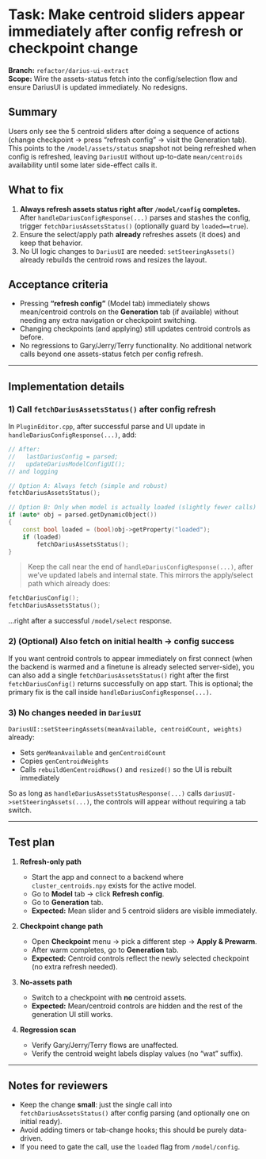 # Task: Make centroid sliders appear immediately after config refresh or checkpoint change

**Branch:** `refactor/darius-ui-extract`  
**Scope:** Wire the assets-status fetch into the config/selection flow and ensure DariusUI is updated immediately. No redesigns.

## Summary
Users only see the 5 centroid sliders after doing a sequence of actions (change checkpoint → press “refresh config” → visit the Generation tab). This points to the `/model/assets/status` snapshot not being refreshed when config is refreshed, leaving `DariusUI` without up-to-date `mean/centroids` availability until some later side-effect calls it.

## What to fix
1. **Always refresh assets status right after `/model/config` completes.**  
   After `handleDariusConfigResponse(...)` parses and stashes the config, trigger `fetchDariusAssetsStatus()` (optionally guard by `loaded==true`).
2. Ensure the select/apply path **already** refreshes assets (it does) and keep that behavior.
3. No UI logic changes to `DariusUI` are needed: `setSteeringAssets()` already rebuilds the centroid rows and resizes the layout.

## Acceptance criteria
- Pressing **“refresh config”** (Model tab) immediately shows mean/centroid controls on the **Generation** tab (if available) without needing any extra navigation or checkpoint switching.
- Changing checkpoints (and applying) still updates centroid controls as before.
- No regressions to Gary/Jerry/Terry functionality. No additional network calls beyond one assets-status fetch per config refresh.

---

## Implementation details

### 1) Call `fetchDariusAssetsStatus()` after config refresh
In `PluginEditor.cpp`, after successful parse and UI update in `handleDariusConfigResponse(...)`, add:

```cpp
// After:
//   lastDariusConfig = parsed;
//   updateDariusModelConfigUI();
// and logging

// Option A: Always fetch (simple and robust)
fetchDariusAssetsStatus();

// Option B: Only when model is actually loaded (slightly fewer calls)
if (auto* obj = parsed.getDynamicObject())
{
    const bool loaded = (bool)obj->getProperty("loaded");
    if (loaded)
        fetchDariusAssetsStatus();
}
```

> Keep the call near the end of `handleDariusConfigResponse(...)`, after we’ve updated labels and internal state. This mirrors the apply/select path which already does:
```cpp
fetchDariusConfig();
fetchDariusAssetsStatus();
```
…right after a successful `/model/select` response.

### 2) (Optional) Also fetch on initial **health → config** success
If you want centroid controls to appear immediately on first connect (when the backend is warmed and a finetune is already selected server-side), you can also add a single `fetchDariusAssetsStatus()` right after the first `fetchDariusConfig()` returns successfully on app start. This is optional; the primary fix is the call inside `handleDariusConfigResponse(...)`.

### 3) No changes needed in `DariusUI`
`DariusUI::setSteeringAssets(meanAvailable, centroidCount, weights)` already:
- Sets `genMeanAvailable` and `genCentroidCount`
- Copies `genCentroidWeights`
- Calls `rebuildGenCentroidRows()` and `resized()` so the UI is rebuilt immediately

So as long as `handleDariusAssetsStatusResponse(...)` calls `dariusUI->setSteeringAssets(...)`, the controls will appear without requiring a tab switch.

---

## Test plan

1. **Refresh-only path**
   - Start the app and connect to a backend where `cluster_centroids.npy` exists for the active model.
   - Go to **Model** tab → click **Refresh config**.
   - Go to **Generation** tab.
   - **Expected:** Mean slider and 5 centroid sliders are visible immediately.

2. **Checkpoint change path**
   - Open **Checkpoint** menu → pick a different step → **Apply & Prewarm**.
   - After warm completes, go to **Generation** tab.
   - **Expected:** Centroid controls reflect the newly selected checkpoint (no extra refresh needed).

3. **No-assets path**
   - Switch to a checkpoint with **no** centroid assets.
   - **Expected:** Mean/centroid controls are hidden and the rest of the generation UI still works.

4. **Regression scan**
   - Verify Gary/Jerry/Terry flows are unaffected.
   - Verify the centroid weight labels display values (no “wat” suffix).

---

## Notes for reviewers
- Keep the change **small**: just the single call into `fetchDariusAssetsStatus()` after config parsing (and optionally one on initial ready).  
- Avoid adding timers or tab-change hooks; this should be purely data-driven.
- If you need to gate the call, use the `loaded` flag from `/model/config`.
